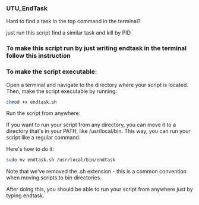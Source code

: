 ### UTU_EndTask

Hard to find a task in the top command in the terminal?

just run this script find a similar task and kill by PID 

### To make this script run by just writing endtask in the terminal follow this instruction 

### To make the script executable:

Open a terminal and navigate to the directory where your script is located. Then, make the script executable by running:

```bash
chmod +x endtask.sh
```

Run the script from anywhere:

If you want to run your script from any directory, you can move it to a directory that's in your PATH, like /usr/local/bin. This way, you can run your script like a regular command. 

Here's how to do it:

```bash
sudo mv endtask.sh /usr/local/bin/endtask
```
Note that we've removed the .sh extension - this is a common convention when moving scripts to bin directories.

After doing this, you should be able to run your script from anywhere just by typing endtask.

